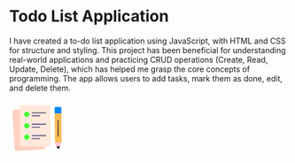 # Todo List Application
<P>I have created a to-do list application using JavaScript, with HTML and CSS for structure and styling. This project has been beneficial for understanding real-world applications and practicing CRUD operations (Create, Read, Update, Delete), which has helped me grasp the core concepts of programming. The app allows users to add tasks, mark them as done, edit, and delete them.</p>
<img src='./Images/icon.png'/>
